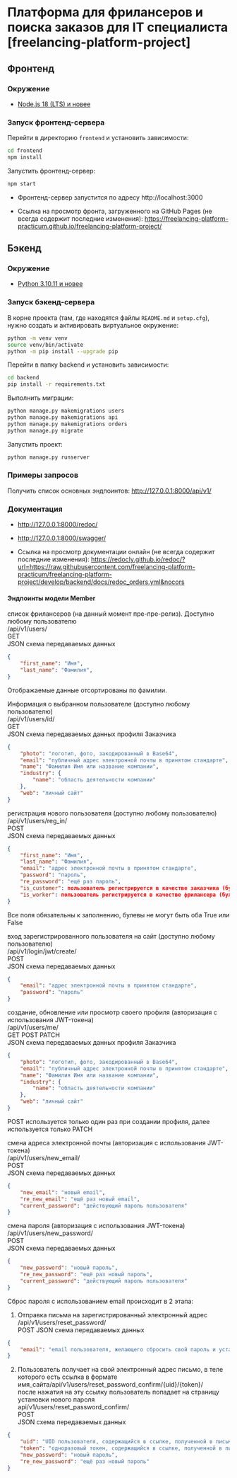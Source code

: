 # Платформа для фрилансеров и поиска заказов для IT специалиста [freelancing-platform-project]

## Фронтенд

### Окружение

- [Node.js 18 (LTS) и новее](https://nodejs.org/en/download)

### Запуск фронтенд-сервера

Перейти в директорию `frontend` и установить зависимости:

```sh
cd frontend
npm install
```

Запустить фронтенд-сервер:

```sh
npm start
```

- Фронтенд-сервер запустится по адресу http://localhost:3000

- Ссылка на просмотр фронта, загруженного на GitHub Pages (не всегда содержит последние изменения):
  https://freelancing-platform-practicum.github.io/freelancing-platform-project/

## Бэкенд

### Окружение

- [Python 3.10.11 и новее](https://www.python.org/downloads/)

### Запуск бэкенд-сервера

В корне проекта (там, где находятся файлы `README.md` и `setup.cfg`),
нужно создать и активировать виртуальное окружение:

```sh
python -m venv venv
source venv/bin/activate
python -m pip install --upgrade pip
```

Перейти в папку backend и установить зависимости:

```sh
cd backend
pip install -r requirements.txt
```

Выполнить миграции:

```sh
python manage.py makemigrations users
python manage.py makemigrations api
python manage.py makemigrations orders
python manage.py migrate
```

Запустить проект:

```sh
python manage.py runserver
```

### Примеры запросов

Получить список основных эндпоинтов: http://127.0.0.1:8000/api/v1/

### Документация

- http://127.0.0.1:8000/redoc/

- http://127.0.0.1:8000/swagger/

- Ссылка на просмотр документации онлайн (не всегда содержит последние изменения):
https://redocly.github.io/redoc/?url=https://raw.githubusercontent.com/freelancing-platform-practicum/freelancing-platform-project/develop/backend/docs/redoc_orders.yml&nocors

#### Эндпоинты модели Member
  
список фрилансеров (на данный момент пре-пре-релиз). Доступно любому пользователю  
/api/v1/users/  
GET  
JSON схема передаваемых данных

```json
{
    "first_name": "Имя",
    "last_name": "Фамилия",
}
```
Отображаемые данные отсортированы по фамилии.  
  
Информация о выбранном пользователе (доступно любому пользователю)  
/api/v1/users/id/  
GET  
JSON схема передаваемых данных профиля Заказчика  

```json
{
    "photo": "логотип, фото, закодированный в Base64",
    "email": "публичный адрес электронной почты в принятом стандарте",
    "name": "Фамилия Имя или название компании",
    "industry": {
        "name": "область деятельности компании"
    },
    "web": "личный сайт"
}
```
  
регистрация нового пользователя (доступно любому пользователю)  
/api/v1/users/reg_in/  
POST  
JSON схема передаваемых данных

```json
{
    "first_name": "Имя",
    "last_name": "Фамилия",
    "email": "адрес электронной почты в принятом стандарте",
    "password": "пароль",
    "re_password": "ещё раз пароль",
    "is_customer": пользователь регистрируется в качестве заказчика (булева переменная),
    "is_worker": пользователь регистрируется в качестве фрилансера (булева переменная)
}
```

Все поля обязательны к заполнению, булевы не могут быть оба True или False

вход зарегистрированного пользователя на сайт (доступно любому пользователю)  
/api/v1/login/jwt/create/  
POST  
JSON схема передаваемых данных

```json
{
    "email": "адрес электронной почты в принятом стандарте",
    "password": "пароль"
}
```
  
создание, обновление или просмотр своего профиля (авторизация с использования JWT-токена)  
/api/v1/users/me/  
GET POST PATCH  
JSON схема передаваемых данных профиля Заказчика

```json
{
    "photo": "логотип, фото, закодированный в Base64",
    "email": "публичный адрес электронной почты в принятом стандарте",
    "name": "Фамилия Имя или название компании",
    "industry": {
        "name": "область деятельности компании"
    },
    "web": "личный сайт"
}
```
POST используется только один раз при создании профиля, далее используется только PATCH

смена адреса электронной почты (авторизация с использования JWT-токена)  
/api/v1/users/new_email/  
POST  
JSON схема передаваемых данных

```json
{
    "new_email": "новый email",
    "re_new_email": "ещё раз новый email",
    "current_password": "действующий пароль пользователя"
}
```

смена пароля (авторизация с использования JWT-токена)  
/api/v1/users/new_password/  
POST  
JSON схема передаваемых данных

```json
{
    "new_password": "новый пароль",
    "re_new_password": "ещё раз новый пароль",
    "current_password": "действующий пароль пользователя"
}
```

Сброс пароля с использованием email происходит в 2 этапа:

1. Отправка письма на зарегистрированный электронный адрес
   /api/v1/users/reset_password/  
   POST
   JSON схема передаваемых данных

```json
{
    "email": "email пользователя, желающего сбросить свой пароль и установить новый"
}
```

2. Пользователь получает на свой электронный адрес письмо, в теле которого есть ссылка в формате  
   имя_сайта/api/v1/users/reset_password_confirm/{uid}/{token}/  
   после нажатия на эту ссылку пользователь попадает на страницу установки нового пароля  
   api/v1/users/reset_password_confirm/  
   POST  
   JSON схема передаваемых данных

```json
{
    "uid": "UID пользователя, содержащийся в ссылке, полученной в письме",
    "token": "одноразовый токен, содержащийся в ссылке, полученной в письме",
    "new_password": "новый пароль",
    "re_new_password": "ещё раз новый пароль"
}
```
